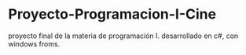 # Proyecto-Programacion-I-Cine
proyecto final de la materia de programación I. desarrollado en c#, con windows froms.
